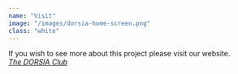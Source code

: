 ```yaml
---
name: "Visit"
image: "/images/dorsia-home-screen.png"
class: "white"
---
```


<p class="push-0">
If you wish to see more about this project please visit our website.
<br>
<a href="https://dorsia.club"><i>The DORSIA Club</i></a>
</p>
